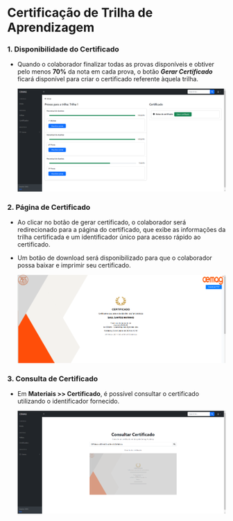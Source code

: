 # Certificação de Trilha de Aprendizagem

### 1. Disponibilidade do Certificado
- Quando o colaborador finalizar todas as provas disponíveis e obtiver pelo menos **70%** da nota em cada prova, o botão ***Gerar Certificado*** ficará disponível para criar o certificado referente àquela trilha.

  ![Gerar Certificado](/documentacao/imgs_documentacao/gerarCERTIFICADO.png)

### 2. Página de Certificado
- Ao clicar no botão de gerar certificado, o colaborador será redirecionado para a página do certificado, que exibe as informações da trilha certificada e um identificador único para acesso rápido ao certificado.
- Um botão de download será disponibilizado para que o colaborador possa baixar e imprimir seu certificado.

  ![Certificado Gerado](/documentacao/imgs_documentacao/geradoCERTIFICADO.png)

### 3. Consulta de Certificado
- Em **Materiais >> Certificado**, é possível consultar o certificado utilizando o identificador fornecido.

  ![Consulta de Certificado](/documentacao/imgs_documentacao/consultarCERTIFICADO.png)
